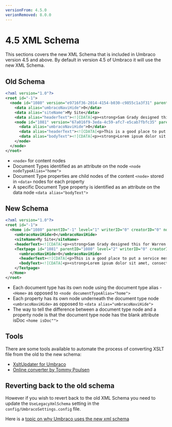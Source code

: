 ```yaml
---
versionFrom: 4.5.0
verionRemoved: 8.0.0
---
```


# 4.5 XML Schema

This sections covers the new XML Schema that is included in Umbraco version 4.5 and above. By default in version 4.5 of Umbraco it will use the
new XML Schema.

## Old Schema

```xml
<?xml version="1.0"?>
<root id="-1">
  <node id="1080" version="e9716f36-2014-4154-b030-c9855c1a3f31" parentID="-1" level="1" writerID="0" creatorID="0" nodeType="1066" template="1051" sortOrder="2" createDate="2009-02-26T18:39:39" updateDate="2009-04-27T16:43:41" nodeName="Home" urlName="home" writerName="Administrator" creatorName="Administrator" nodeTypeAlias="CWS_Home" path="-1,1080">
    <data alias="umbracoNaviHide">0</data>
    <data alias="siteName">My Site</data>
    <data alias="headerText"><![CDATA[<p><strong>Sam Grady designed this for Warren Buckley.</strong> "This" idea was first created by the incredible Robert Brownjohn and has been copied many times since.</p>]]></data>
    <node id="1081" version="67a016f9-3eda-4c59-afc7-e5cab7fbfc35" parentID="1080" level="2" writerID="0" creatorID="0" nodeType="1070" template="1058" sortOrder="1" createDate="2009-02-26T18:47:46" updateDate="2009-04-27T16:43:41" nodeName="About" urlName="about" writerName="Administrator" creatorName="Administrator" nodeTypeAlias="CWS_Textpage" path="-1,1080,1081">
      <data alias="umbracoNaviHide">0</data>
      <data alias="headerText"><![CDATA[<p>This is a good place to put a service message or something to help define your site or company.</p>]]></data>
      <data alias="bodyText"><![CDATA[<p><strong>Lorem ipsum dolor sit amet, consectetur adipiscing elit. Aliquam ullamcorper condimentum lorem. Curabitur placerat nunc ut leo. Integer eros ligula, vestibulum at, eleifend id, dignissim vel, est.</strong></p>]]></data>
    </node>
  </node>
</root>
```

- `<node>` for content nodes
- Document Types identified as an attribute on the node `<node nodeTypeAlias="home">`
- Document Type properties are child nodes of the content `<node>`
  stored in `<data>` nodes for each property
- A specific Document Type property is identified as an attribute on
  the data node `<data alias="bodyText">`

## New Schema

```xml
<?xml version="1.0"?>
<root id="-1">
  <Home id="1080" parentID="-1" level="1" writerID="0" creatorID="0" nodeType="1066" template="1051" sortOrder="2" createDate="2010-05-30T16:17:58" updateDate="2010-05-30T16:22:54" nodeName="Home" urlName="home" writerName="Administrator" creatorName="Administrator" path="-1,1080" isDoc="">
    <umbracoNaviHide>0</umbracoNaviHide>
    <siteName>My Site</siteName>
    <headerText><![CDATA[<p><strong>Sam Grady designed this for Warren Buckley.</strong> "This" idea was first created by the incredible Robert Brownjohn and has been copied many times since.</p>]]></headerText>
    <Textpage id="1081" parentID="1080" level="2" writerID="0" creatorID="0" nodeType="1070" template="1058" sortOrder="1" createDate="2010-05-30T16:23:31" updateDate="2010-05-30T16:24:03" nodeName="About" urlName="about" writerName="Administrator" creatorName="Administrator" path="-1,1080,1081" isDoc="">
      <umbracoNaviHide>0</umbracoNaviHide>
      <headerText><![CDATA[<p>This is a good place to put a service message or something to<br />help define your site or company.</p>]]></headerText>
      <bodyText><![CDATA[<p><strong>Lorem ipsum dolor sit amet, consectetur adipiscing elit. Aliquam ullamcorper condimentum lorem. Curabitur placerat nunc ut leo. Integer eros ligula, vestibulum at, eleifend id, dignissim vel, est.</strong></p>]]></bodyText>
    </Textpage>
  </Home>
</root>
```

- Each document type has its own node using the document type alias -
  `<Home>` as opposed to `<node documentTypeAlias="home">`
- Each property has its own node underneath the document type node
  `<umbracoNaviHide>` as opposed to `<data alias="umbracoNaviHide">`
- The way to tell the difference between a document type node and a
  property node is that the document type node has the blank attribute
  isDoc `<home isDoc"">`

## Tools

There are some tools available to automate the process of converting
XSLT file from the old to the new schema:

- [XsltUpdater for
  Umbraco](/projects/developer-tools/xsltupdater-for-umbraco)
- [Online converter by Tommy
  Poulsen](http://blackpoint.dk/umbraco-workbench/tools/convert-xml-schema-to-45-.aspx?p=2)

## Reverting back to the old schema

However if you wish to revert back to the old XML Schema you need to
update the `UseLegacyXmlSchema` setting in the
`config/UmbracoSettings.config` file.

Here is a [topic on why Umbraco uses the new xml schema](https://our.umbraco.com/forum/developers/xslt/9665-Why-a-new-XML-Schema)

